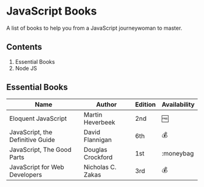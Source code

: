 # JavaScript Books

A list of books to help you from a JavaScript journeywoman to master.

## Contents

1. Essential Books
2. Node JS

## Essential Books

| Name                               |   Author                  |    Edition   |    Availability           |
| -----------------------------------|---------------------------| -------------|--------------------|
| Eloquent JavaScript                | Martin Heverbeek          |     2nd      |      :free:        |   
| JavaScript, the Definitive Guide   | David Flannigan           |     6th      |      :moneybag:    |
| JavaScript, The Good Parts         | Douglas Crockford         |     1st      |      :moneybag     | 
| JavaScript for Web Developers      | Nicholas C. Zakas         |     3rd      |      :moneybag:    |